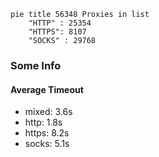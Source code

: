 
```mermaid
pie title 56348 Proxies in list
    "HTTP" : 25354
    "HTTPS": 8107
    "SOCKS" : 29768
```

### Some Info
#### Average Timeout

- mixed: 3.6s
- http: 1.8s
- https: 8.2s
- socks: 5.1s